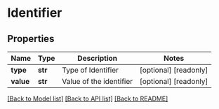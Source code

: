 # Identifier


## Properties
Name | Type | Description | Notes
------------ | ------------- | ------------- | -------------
**type** | **str** | Type of Identifier | [optional] [readonly] 
**value** | **str** | Value of the identifier | [optional] [readonly] 

[[Back to Model list]](../README.md#documentation-for-models) [[Back to API list]](../README.md#documentation-for-api-endpoints) [[Back to README]](../README.md)


